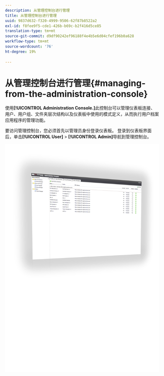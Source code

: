 ```yaml
---
description: 从管理控制台进行管理
title: 从管理控制台进行管理
uuid: 9837d632-f320-4999-9506-62f87b8522a2
exl-id: f8fee9f5-cde1-426b-b69c-b2f416d5ce85
translation-type: tm+mt
source-git-commit: d9df90242ef96188f4e4b5e6d04cfef196b0a628
workflow-type: tm+mt
source-wordcount: '76'
ht-degree: 19%

---
```


# 从管理控制台进行管理{#managing-from-the-administration-console}

使用&#x200B;**[!UICONTROL Administration Console.]**&#x200B;此控制台可以管理仪表板连接、用户、用户组、文件夹层次结构以及仪表板中使用的模式定义，从而执行用户档案应用程序的管理功能。

要访问管理控制台，您必须首先以管理员身份登录仪表板。 登录到仪表板界面后，单击&#x200B;**[!UICONTROL User]** > **[!UICONTROL Admin]**&#x200B;导航到管理控制台。

![](assets/admin_console.png)
